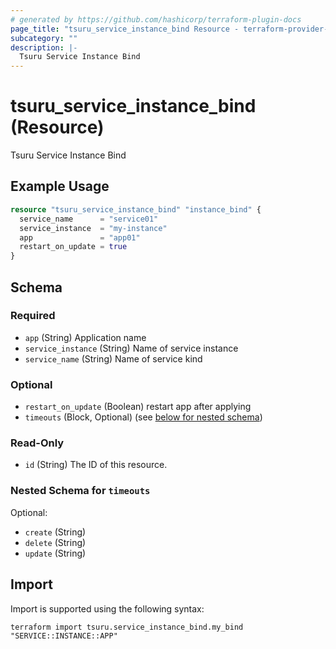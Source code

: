 ```yaml
---
# generated by https://github.com/hashicorp/terraform-plugin-docs
page_title: "tsuru_service_instance_bind Resource - terraform-provider-tsuru"
subcategory: ""
description: |-
  Tsuru Service Instance Bind
---
```


# tsuru_service_instance_bind (Resource)

Tsuru Service Instance Bind

## Example Usage

```terraform
resource "tsuru_service_instance_bind" "instance_bind" {
  service_name      = "service01"
  service_instance  = "my-instance"
  app               = "app01"
  restart_on_update = true
}
```

<!-- schema generated by tfplugindocs -->
## Schema

### Required

- `app` (String) Application name
- `service_instance` (String) Name of service instance
- `service_name` (String) Name of service kind

### Optional

- `restart_on_update` (Boolean) restart app after applying
- `timeouts` (Block, Optional) (see [below for nested schema](#nestedblock--timeouts))

### Read-Only

- `id` (String) The ID of this resource.

<a id="nestedblock--timeouts"></a>
### Nested Schema for `timeouts`

Optional:

- `create` (String)
- `delete` (String)
- `update` (String)

## Import

Import is supported using the following syntax:

```shell
terraform import tsuru.service_instance_bind.my_bind "SERVICE::INSTANCE::APP"
```
